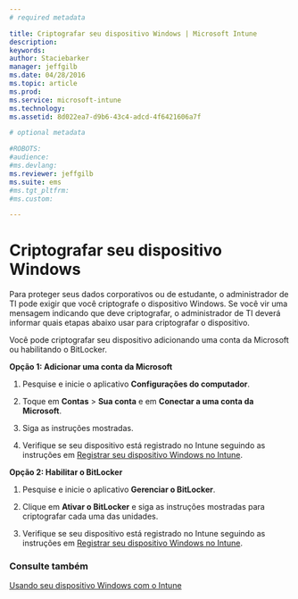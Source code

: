 ```yaml
---
# required metadata

title: Criptografar seu dispositivo Windows | Microsoft Intune
description:
keywords:
author: Staciebarker
manager: jeffgilb
ms.date: 04/28/2016
ms.topic: article
ms.prod:
ms.service: microsoft-intune
ms.technology:
ms.assetid: 8d022ea7-d9b6-43c4-adcd-4f6421606a7f

# optional metadata

#ROBOTS:
#audience:
#ms.devlang:
ms.reviewer: jeffgilb
ms.suite: ems
#ms.tgt_pltfrm:
#ms.custom:

---
```



# Criptografar seu dispositivo Windows
Para proteger seus dados corporativos ou de estudante, o administrador de TI pode exigir que você criptografe o dispositivo Windows. Se você vir uma mensagem indicando que deve criptografar, o administrador de TI deverá informar quais etapas abaixo usar para criptografar o dispositivo.

Você pode criptografar seu dispositivo adicionando uma conta da Microsoft ou habilitando o BitLocker.

**Opção 1: Adicionar uma conta da Microsoft**

1.  Pesquise e inicie o aplicativo **Configurações do computador**.

2.  Toque em **Contas** &gt; **Sua conta** e em **Conectar a uma conta da Microsoft**.

3.  Siga as instruções mostradas.

4.  Verifique se seu dispositivo está registrado no Intune seguindo as instruções em [Registrar seu dispositivo Windows no Intune](enroll-your-device-in-intune-windows.md).

**Opção 2: Habilitar o BitLocker**

1.  Pesquise e inicie o aplicativo **Gerenciar o BitLocker**.

2.  Clique em **Ativar o BitLocker** e siga as instruções mostradas para criptografar cada uma das unidades.

3.  Verifique se seu dispositivo está registrado no Intune seguindo as instruções em [Registrar seu dispositivo Windows no Intune](enroll-your-device-in-intune-windows.md).


### Consulte também
[Usando seu dispositivo Windows com o Intune](using-your-windows-device-with-intune.md)

<!--HONumber=May16_HO1-->


